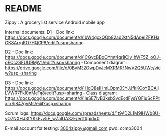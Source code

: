 # README

Zippy : A grocery list service
Android mobile app


Internal documents:
D1 
	- Doc link: https://docs.google.com/document/d/1bW4gcxQQb82ad2ktN5dApeIZFKHaGK8ArrgKO7HQGP8/edit?usp=sharing

D2
	- Doc link: https://docs.google.com/document/d/1CGycBBoOYmt4qrBCIv_hWF5Z_oOJ-oECczSFUU9MjVs/edit?usp=sharing
	- Component diagram: https://drive.google.com/file/d/0ByM32OwpDvJcMXRMRFNwV2Q5UWc/view?usp=sharing
	
D3
	- Doc link: https://docs.google.com/document/d/1HcQ8eIHmLOpm0SYJJfkKCoYBCAljLVWR7FkI0nMeTq8/edit?usp=sharing
	- Class diagram: https://docs.google.com/document/d/1leSE7IvB3ksbSvdEodFysYQFiuScPPtxrxSj847gvMs/edit?usp=sharing

Scrum logs: https://docs.google.com/spreadsheets/d/1t9AD2L1M9IHWb8U-vO7NXHJ3fYKkEyy5E_wZalUA3zE/edit#gid=0

E-mail account for testing:
3004zippy@gmail.com
pwd: comp3004